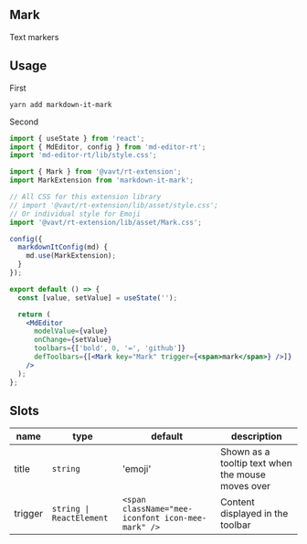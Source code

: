 ## Mark

Text markers

## Usage

First

```shell
yarn add markdown-it-mark
```

Second

```jsx
import { useState } from 'react';
import { MdEditor, config } from 'md-editor-rt';
import 'md-editor-rt/lib/style.css';

import { Mark } from '@vavt/rt-extension';
import MarkExtension from 'markdown-it-mark';

// All CSS for this extension library
// import '@vavt/rt-extension/lib/asset/style.css';
// Or individual style for Emoji
import '@vavt/rt-extension/lib/asset/Mark.css';

config({
  markdownItConfig(md) {
    md.use(MarkExtension);
  }
});

export default () => {
  const [value, setValue] = useState('');

  return (
    <MdEditor
      modelValue={value}
      onChange={setValue}
      toolbars={['bold', 0, '=', 'github']}
      defToolbars={[<Mark key="Mark" trigger={<span>mark</span>} />]}
    />
  );
};
```

## Slots

| name | type | default | description |
| --- | --- | --- | --- |
| title | `string` | 'emoji' | Shown as a tooltip text when the mouse moves over |
| trigger | `string \| ReactElement` | `<span className="mee-iconfont icon-mee-mark" />` | Content displayed in the toolbar |
